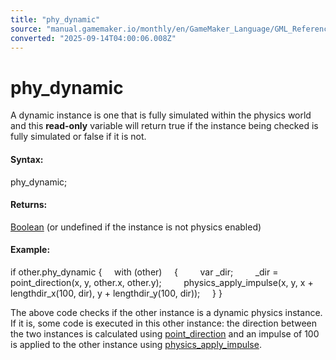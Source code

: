 ```yaml
---
title: "phy_dynamic"
source: "manual.gamemaker.io/monthly/en/GameMaker_Language/GML_Reference/Physics/Physics_Variables/phy_dynamic.htm"
converted: "2025-09-14T04:00:06.008Z"
---
```


# phy\_dynamic

A dynamic instance is one that is fully simulated within the physics world and this **read-only** variable will return true if the instance being checked is fully simulated or false if it is not.

#### Syntax:

phy\_dynamic;

#### Returns:

[Boolean](../../../GML_Overview/Data_Types.md) (or undefined if the instance is not physics enabled)

#### Example:

if other.phy\_dynamic
{
    with (other)
    {
        var \_dir;
        \_dir = point\_direction(x, y, other.x, other.y);
        physics\_apply\_impulse(x, y, x + lengthdir\_x(100, dir), y + lengthdir\_y(100, dir));
    }
}

The above code checks if the other instance is a dynamic physics instance. If it is, some code is executed in this other instance: the direction between the two instances is calculated using [point\_direction](../../Maths_And_Numbers/Angles_And_Distance/point_direction.md) and an impulse of 100 is applied to the other instance using [physics\_apply\_impulse](../Forces/physics_apply_impulse.md).
